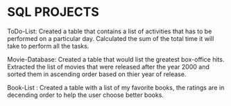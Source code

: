 # SQL PROJECTS

ToDo-List:
Created a table that contains a list of activities that has to be performed on a particular day. Calculated the sum of the total time it will take to perform all the tasks.

Movie-Database:
Created a table that would list the greatest box-office hits. Extracted the list of movies that were released after the year 2000 and sorted them in ascending order based on thier year of release. 

Book-List :
Created a table with a list of my favorite books, the ratings are in decending order to help the user choose better books. 
